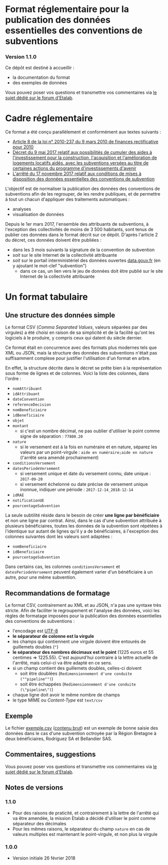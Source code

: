 Format réglementaire pour la publication des données essentielles des conventions de subventions
===================================================================================================

### Version 1.1.0

Ce dépôt est destiné à accueillir :

- la documentation du format
- des exemples de données

Vous pouvez poser vos questions et transmettre vos commentaires via [le sujet dédié sur le forum d'Etalab](https://forum.etalab.gouv.fr/t/cadre-juridique-et-technique-de-louverture-des-donnees-de-subventions/4004).

# Cadre réglementaire

Ce format a été conçu parallèlement et conformément aux textes suivants :

- [Article 8 de la loi n° 2010-237 du 9 mars 2010 de finances rectificative pour 2010](https://www.legifrance.gouv.fr/affichTexteArticle.do?cidTexte=JORFTEXT000021943745&idArticle=JORFARTI000021943775&categorieLien=cid)
-  [Décret du 9 mai 2017 relatif aux possibilités de cumuler des aides à l'investissement pour la construction, l'acquisition et l'amélioration de logements locatifs aidés, avec les subventions versées au titre de certaines actions du programme d'investissements d'avenir](https://www.legifrance.gouv.fr/eli/decret/2017/5/9/LHAL1705272D/jo)
- [L'arrêté du 17 novembre 2017 relatif aux conditions de mises à disposition des données essentielles des conventions de subvention](https://www.legifrance.gouv.fr/affichTexte.do?cidTexte=JORFTEXT000036040528&categorieLien=id)


L'objectif est de normaliser la publication des données des conventions de subventions afin de les regrouper, de les rendre publiques, et de permettre à tout un chacun d'appliquer des traitements automatiques :

- analyses
- visualisation de données

Depuis le 1er mars 2017, l'ensemble des attribuants de subventions, à l'exception des collectivités de moins de 3 500 habitants, sont tenus de publier ces données dans le format décrit sur ce dépôt. D'après l'article 2 du décret, ces données doivent être publiées :

- dans les 3 mois suivants la signature de la convention de subvention
- *soit* sur le site Internet de la collectivité attribuante
- *soit* sur le portail interministériel des données ouvertes [data.gouv.fr](http://data.gouv.fr) (en y ajoutant le mot-clef "subvention")
    - dans ce cas, un lien vers le jeu de données doit être publié sur le site Internet de la collectivité attribuante

# Un format tabulaire

## Une structure des données simple

Le format CSV (*Comma Separated Values*, valeurs séparées par des virgules) a été choisi en raison de sa simplicité et de la facilité qu'ont les logiciels à le produire, y compris ceux qui datent du siècle dernier.

Ce format était en concurrence avec des formats plus modernes tels que XML ou JSON, mais la structure des données des subventions n'était pas suffisamment complexe pour justifier l'utilisation d'un format en arbre.

En effet, la structure décrite dans le décret se prête bien à la représentation sous forme de lignes et de colonnes. Voici la liste des colonnes, dans l'ordre :

- `nomAttribuant`
- `idAttribuant`
- `dateConvention`
- `referenceDecision`
- `nomBeneficiaire`
- `idBeneficiaire`
- `objet`
- `montant`
    - si c'est un nombre décimal, ne pas oublier d'utiliser le point comme signe de séparation : `77800.20`
- `nature`
    - si le versement est à la fois en numéraire et en nature, séparez les valeurs par un point-virgule : `aide en numéraire;aide en nature` (l'arrêté sera amendé prochainement)
- `conditionsVersement`
- `datesPeriodeVersement`
    - si versement unique et date du versement connu, date unique : `2017-09-20`
    - si versement échelonné ou date précise de versement unique inonnue, indiquer une période : `2017-12-14_2018-12-14`
- `idRAE`
- `notificationUE`
- `pourcentageSubvention`


La seule subtilité réside dans le besoin de créer **une ligne par bénéficiaire** et non une ligne par contrat. Ainsi, dans le cas d'une subvention attribuée à plusieurs bénéficiaires, toutes les données de la subvention sont répétées à l'identique sur autant de lignes qu'il y a de bénéficiaires, à l'exception des colonnes suivantes dont les valeurs sont adaptées :

- `nomBeneficiaire`
- `idBeneficiaire`
- `pourcentageSubvention`

Dans certains cas, les colonnes `conditionsVersement` et `datesPeriodeVersement` peuvent également varier d'un bénéficiaire à un autre, pour une même subvention.

## Recommandations de formatage

Le format CSV, contrairement au XML et au JSON, n'a pas une syntaxe très stricte. Afin de faciliter le regroupement et l'analyse des données, voici les règles de formatage imposées pour la publication des données essentielles des conventions de subventions :

- l'encodage est [UTF-8](https://fr.wikipedia.org/wiki/UTF-8)
- **le séparateur de colonne est la virgule**
- les champs qui contiennent une virgule doivent être entourés de guillemets doubles (`"`)
- **le séparateur des nombres décimaux est le point** (1225 euros et 55 centimes => 1225.55). C'est aujourd'hui contraire à la lettre actuelle de l'arrêté, mais celui-ci va être adapté en ce sens.
- si un champ contient des guillemets doubles, celles-ci doivent
  - soit être doublées (`Redimensionnement d'une conduite (""pipeline"")`)
  - soit être échappées (`Redimensionnement d'une conduite (\"pipeline\")`)
- chaque ligne doit avoir le même nombre de champs
- le type MIME ou *Content-Type* est `text/csv`

## Exemple

Le fichier [exemple.csv](https://github.com/etalab/format-subventions/blob/master/exemple.csv) ([contenu brut](https://raw.githubusercontent.com/etalab/format-subventions/master/exemple.csv)) est un exemple de bonne saisie des données dans le cas d'une subvention octroyée par la Région Bretagne à deux bénéficiaires, Rodriguez SA et Bellandier SAS.

## Commentaires, suggestions

Vous pouvez poser vos questions et transmettre vos commentaires via [le sujet dédié sur le forum d'Etalab](https://forum.etalab.gouv.fr/t/cadre-juridique-et-technique-de-louverture-des-donnees-de-subventions/4004).

## Notes de versions

### 1.1.0

- Pour des raisons de praticité, et contrairement à la lettre de l'arrêté qui va être amendée, la mission Etalab a décidé d'utiliser le point comme séparateur des décimales
- Pour les mêmes raisons, le séparateur du champ `nature` en cas de valeurs multiples est maintenant le point-virgule, et non plus la virgule

### 1.0.0

- Version initiale 26 février 2018

